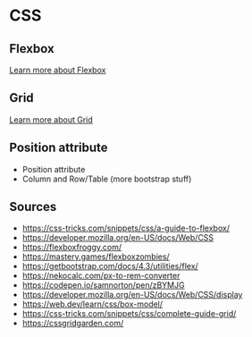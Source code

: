 # CSS

## Flexbox

[Learn more about Flexbox](/Flexbox.md)

## Grid

[Learn more about Grid](/Grid.md)

## Position attribute

- Position attribute
- Column and Row/Table (more bootstrap stuff)

## Sources

- <https://css-tricks.com/snippets/css/a-guide-to-flexbox/>
- <https://developer.mozilla.org/en-US/docs/Web/CSS>
- <https://flexboxfroggy.com/>
- <https://mastery.games/flexboxzombies/>
- <https://getbootstrap.com/docs/4.3/utilities/flex/>
- <https://nekocalc.com/px-to-rem-converter>
- <https://codepen.io/samnorton/pen/zBYMJG>
- <https://developer.mozilla.org/en-US/docs/Web/CSS/display>
- <https://web.dev/learn/css/box-model/>
- <https://css-tricks.com/snippets/css/complete-guide-grid/>
- <https://cssgridgarden.com/>

